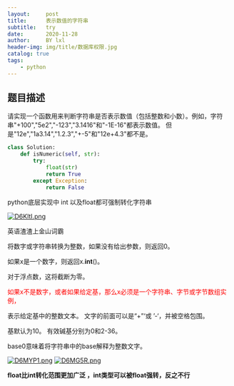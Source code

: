 ```yaml
---
layout:     post
title:      表示数值的字符串
subtitle:   try
date:       2020-11-28
author:     BY lxl
header-img: img/title/数据库权限.jpg
catalog: true
tags:
    - python
---
```


<style>
    oooo{
        color:red;
    }
</style>



<script src="https://eqcn.ajz.miesnfu.com/wp-content/plugins/wp-3d-pony/live2dw/lib/L2Dwidget.min.js"></script>

  <!--小帅哥：     https://unpkg.com/live2d-widget-model-chitose@1.0.5/assets/chitose.model.json-->
  <!--萌娘：       https://unpkg.com/live2d-widget-model-shizuku@1.0.5/assets/shizuku.model.json-->
  <!--小可爱（女）：https://unpkg.com/live2d-widget-model-koharu@1.0.5/assets/koharu.model.json-->
  <!--小可爱（男）：https://unpkg.com/live2d-widget-model-haruto@1.0.5/assets/haruto.model.json-->
  <!--初音：https://unpkg.com/live2d-widget-model-miku@1.0.5/assets/miku.model.json-->
   <!-- 上边的不同链接显示的是不同的小人，这个可以根据需要来选择 下边的初始化部分，可以修改宽高来修改小人的大小，或者是鼠标移动到小人上的透明度，也可以修改小人在页面出现的位置。 -->

  <script>
    /*https://unpkg.com/live2d-widget-model-shizuku@1.0.5/assets/shizuku.model.json*/
    L2Dwidget.init({ "model": { jsonPath:
          "https://unpkg.com/live2d-widget-model-koharu@1.0.5/assets/koharu.model.json",
        "scale": 1 }, "display": { "position": "right", "width": 110, "height": 150,
        "hOffset": 0, "vOffset": -20 }, "mobile": { "show": true, "scale": 0.5 },
      "react": { "opacityDefault": 0.8, "opacityOnHover": 0.1 } });
  </script>

## 题目描述

请实现一个函数用来判断字符串是否表示数值（包括整数和小数）。例如，字符串"+100","5e2","-123","3.1416"和"-1E-16"都表示数值。 但是"12e","1a3.14","1.2.3","+-5"和"12e+4.3"都不是。

```python
class Solution:
    def isNumeric(self, str):
        try:
            float(str)
            return True
        except Exception:
            return False
```

python底层实现中 int 以及float都可强制转化字符串

[![D6KltI.png](https://s3.ax1x.com/2020/11/28/D6KltI.png)](https://imgchr.com/i/D6KltI)

英语渣渣上金山词霸

将数字或字符串转换为整数，如果没有给出参数，则返回0。 

如果x是一个数字，则返回x.__int__()。 

对于浮点数，这将截断为零。                    

<oooo>如果x不是数字，或者如果给定基，那么x必须是一个字符串、字节或字节数组实例，

表示给定基中的整数文本。 文字的前面可以是“+”‘或 ’-‘，并被空格包围。</oooo>

 基默认为10。 有效碱基分别为0和2-36。           

base0意味着将字符串中的base解释为整数文字。

[![D6MYP1.png](https://s3.ax1x.com/2020/11/28/D6MYP1.png)](https://imgchr.com/i/D6MYP1)
[![D6MG5R.png](https://s3.ax1x.com/2020/11/28/D6MG5R.png)](https://imgchr.com/i/D6MG5R)

<b>float比int转化范围更加广泛 ，int类型可以被float强转，反之不行</b>